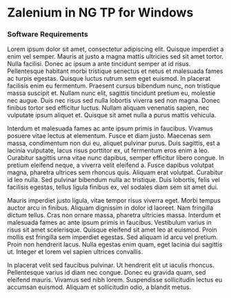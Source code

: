 # Zalenium in NG TP for Windows


### Software Requirements
Lorem ipsum dolor sit amet, consectetur adipiscing elit. Quisque imperdiet a enim vel semper. Mauris at justo a magna mattis ultricies sed sit amet tortor. Nulla facilisi. Donec ac ipsum a ante tincidunt semper at id risus. Pellentesque habitant morbi tristique senectus et netus et malesuada fames ac turpis egestas. Quisque luctus rutrum sem eget euismod. In placerat facilisis enim eu fermentum. Praesent cursus bibendum nunc, non tristique massa suscipit et. Nullam nunc elit, sagittis tincidunt pretium eu, molestie nec augue. Duis nec risus sed nulla lobortis viverra sed non magna. Donec finibus tortor sed efficitur luctus. Nullam aliquam venenatis sapien, nec vulputate ipsum aliquet et. Quisque sit amet nulla a purus mattis vehicula.

Interdum et malesuada fames ac ante ipsum primis in faucibus. Vivamus posuere vitae lectus at elementum. Fusce et diam justo. Maecenas sem massa, condimentum non dui eu, aliquet pulvinar purus. Duis sagittis, est a lacinia vulputate, lacus risus porttitor ex, ut fermentum eros enim a leo. Curabitur sagittis urna vitae nunc dapibus, semper efficitur libero congue. In pretium eleifend neque, a viverra velit eleifend a. Fusce dapibus volutpat magna, pharetra ultrices sem rhoncus quis. Aliquam erat volutpat. Curabitur id leo nulla. Sed pulvinar bibendum nulla ac tristique. Duis lobortis, felis vel facilisis egestas, tellus ligula finibus ex, vel sodales diam sem sit amet dui.

Mauris imperdiet justo ligula, vitae tempor risus viverra eget. Morbi tempus auctor arcu in finibus. Aliquam dignissim in dolor id laoreet. Nam fringilla dictum tellus. Cras non ornare massa, pharetra ultricies massa. Interdum et malesuada fames ac ante ipsum primis in faucibus. Vestibulum varius in risus sit amet scelerisque. Quisque eleifend sit amet leo at euismod. Proin mollis est fringilla sem imperdiet egestas. Sed aliquam id arcu vel pretium. Proin non hendrerit lacus. Nulla egestas enim quam, eget lacinia dui sagittis ut. Integer et lorem vel sapien ultrices convallis.

In placerat velit sed faucibus pulvinar. Ut hendrerit elit ut iaculis rhoncus. Pellentesque varius id diam nec congue. Donec eu gravida quam, sed eleifend mauris. Vivamus sed nibh lorem. Suspendisse sollicitudin lectus eu accumsan euismod. Aliquam et sollicitudin odio, a blandit metus.





